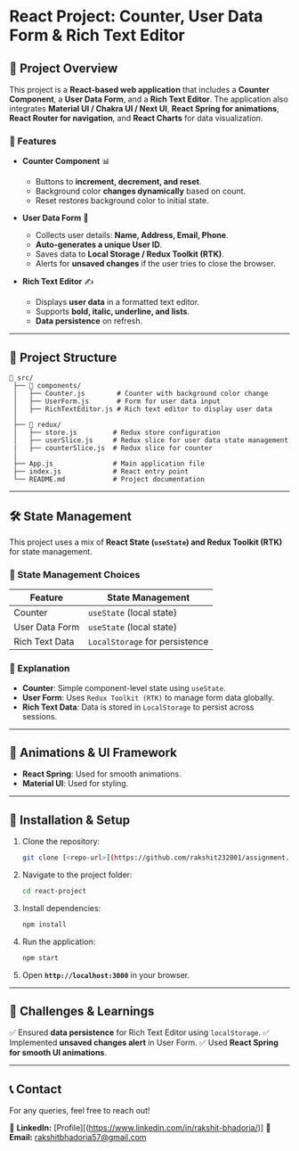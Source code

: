 # **React Project: Counter, User Data Form & Rich Text Editor**

## **📌 Project Overview**
This project is a **React-based web application** that includes a **Counter Component**, a **User Data Form**, and a **Rich Text Editor**. The application also integrates **Material UI / Chakra UI / Next UI**, **React Spring for animations**, **React Router for navigation**, and **React Charts** for data visualization.

### **🔹 Features**
- **Counter Component** 📊  
  - Buttons to **increment, decrement, and reset**.
  - Background color **changes dynamically** based on count.
  - Reset restores background color to initial state.

- **User Data Form** 📝  
  - Collects user details: **Name, Address, Email, Phone**.
  - **Auto-generates a unique User ID**.
  - Saves data to **Local Storage / Redux Toolkit (RTK)**.
  - Alerts for **unsaved changes** if the user tries to close the browser.

- **Rich Text Editor** ✍️  
  - Displays **user data** in a formatted text editor.
  - Supports **bold, italic, underline, and lists**.
  - **Data persistence** on refresh.
  
---

## **📂 Project Structure**
```
📁 src/
 ├── 📁 components/
 │   ├── Counter.js        # Counter with background color change
 │   ├── UserForm.js       # Form for user data input
 │   ├── RichTextEditor.js # Rich text editor to display user data
 │
 ├── 📁 redux/
 │   ├── store.js         # Redux store configuration
 │   ├── userSlice.js     # Redux slice for user data state management
 |   ├── counterSlice.js  # Redux slice for counter
 │
 ├── App.js               # Main application file
 ├── index.js             # React entry point
 └── README.md            # Project documentation
```

---

## **🛠 State Management**
This project uses a mix of **React State (`useState`) and Redux Toolkit (RTK)** for state management.

### **📌 State Management Choices**
| Feature          | State Management |
|-----------------|-----------------|
| Counter         | `useState` (local state) |
| User Data Form  | `useState` (local state) |
| Rich Text Data  | `LocalStorage` for persistence |

### **🔹 Explanation**
- **Counter**: Simple component-level state using `useState`.
- **User Form**: Uses `Redux Toolkit (RTK)` to manage form data globally.
- **Rich Text Data**: Data is stored in `LocalStorage` to persist across sessions.

---

## **🎨 Animations & UI Framework**
- **React Spring**: Used for smooth animations.
- **Material UI**: Used for styling.

---

## **🚀 Installation & Setup**
1. Clone the repository:
   ```sh
   git clone [<repo-url>](https://github.com/rakshit232001/assignment.git)
   ```
2. Navigate to the project folder:
   ```sh
   cd react-project
   ```
3. Install dependencies:
   ```sh
   npm install
   ```
4. Run the application:
   ```sh
   npm start
   ```
5. Open **`http://localhost:3000`** in your browser.

---

## **📌 Challenges & Learnings**
✅ Ensured **data persistence** for Rich Text Editor using `localStorage`.
✅ Implemented **unsaved changes alert** in User Form.
✅ Used **React Spring for smooth UI animations**.

---


## **📞 Contact**
For any queries, feel free to reach out!

🔗 **LinkedIn:** [Profile][(https://www.linkedin.com/in/rakshit-bhadoria/)]
📧 **Email:** rakshitbhadoria57@gmail.com 
